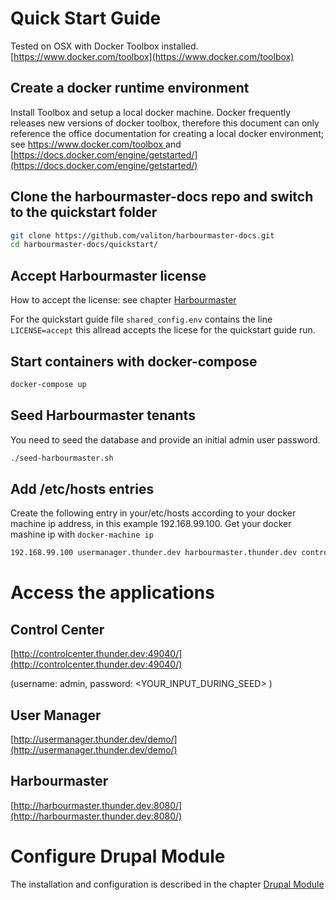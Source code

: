 # Quick Start Guide

Tested on OSX with Docker Toolbox installed. [https://www.docker.com/toolbox](https://www.docker.com/toolbox)

## Create a docker runtime environment

Install Toolbox and setup a local docker machine. Docker frequently releases new versions of docker toolbox, therefore this document can only reference the office documentation for creating a local docker environment; see [https://www.docker.com/toolbox ](https://www.docker.com/toolbox)and [https://docs.docker.com/engine/getstarted/](https://docs.docker.com/engine/getstarted/)



## Clone the harbourmaster-docs repo and switch to the quickstart folder

```bash
git clone https://github.com/valiton/harbourmaster-docs.git
cd harbourmaster-docs/quickstart/
```


## Accept Harbourmaster license

How to accept the license: see chapter [Harbourmaster](/harbourmaster.md)

For the quickstart guide file ```shared_config.env``` contains the line ```LICENSE=accept``` this allread accepts the licese for the quickstart guide run.


## Start containers with docker-compose

```bash
docker-compose up
```

## Seed Harbourmaster tenants

You need to seed the database and provide an initial admin user password.

```bash
./seed-harbourmaster.sh
```

## Add /etc/hosts entries

Create the following entry in your/etc/hosts according to your docker machine ip address, in this example 192.168.99.100. 
Get your docker mashine ip with ```docker-machine ip```

```bash
192.168.99.100 usermanager.thunder.dev harbourmaster.thunder.dev controlcenter.thunder.dev
```


# Access the applications


## Control Center

[http://controlcenter.thunder.dev:49040/](http://controlcenter.thunder.dev:49040/)

\(username: admin, password: &lt;YOUR\_INPUT\_DURING\_SEED&gt; \)

## User Manager

[http://usermanager.thunder.dev/demo/](http://usermanager.thunder.dev/demo/)

## Harbourmaster

[http://harbourmaster.thunder.dev:8080/](http://harbourmaster.thunder.dev:8080/)

# Configure Drupal Module

The installation and configuration is described in the chapter [Drupal Module](drupalmodule.md)

